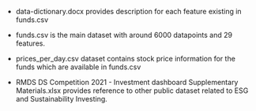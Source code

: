 
* data-dictionary.docx provides description for each feature existing in funds.csv

* funds.csv is the main dataset with around 6000 datapoints and 29 features.

* prices_per_day.csv dataset contains stock price information for the funds which are available in funds.csv

* RMDS DS Competition 2021 - Investment dashboard Supplementary Materials.xlsx provides reference to other public dataset related to ESG and Sustainability Investing.
